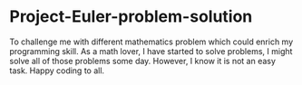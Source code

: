 # Project-Euler-problem-solution
To challenge me with different mathematics problem which could enrich my programming skill. As a math lover, I have started to solve problems, I might solve all of those problems some day. However, I know it is not an easy task. Happy coding to all.
